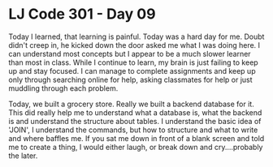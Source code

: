 # LJ Code 301 - Day 09


Today I learned, that learning is painful. Today was a hard day for me. Doubt didn't creep in, he kicked down the door asked me what I was doing here.
I can understand most concepts but I appear to be a much slower learner than most in class. While I continue to learn, my brain is just failing to keep up and stay focused. I can manage to complete assignments and keep up only through searching online for help, asking classmates for help or just muddling through each problem.

Today, we built a grocery store. Really we built a backend database for it. This did really help me to understand what a database is, what the backend is and understand the structure about tables. I understand the basic idea of 'JOIN', I understand the commands, but how to structure and what to write and where baffles me. If you sat me down in front of a blank screen and told me to create a thing, I would either laugh, or break down and cry....probably the later.
